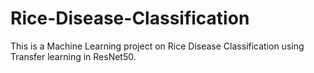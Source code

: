 # Rice-Disease-Classification
This is a Machine Learning project on Rice Disease Classification using Transfer learning in ResNet50.
